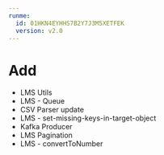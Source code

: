 ```yaml
---
runme:
  id: 01HKN4EYHHS7B2Y7J3M5XETFEK
  version: v2.0
---
```


# Add

- LMS Utils
- LMS - Queue
- CSV Parser update
- LMS - set-missing-keys-in-target-object
- Kafka Producer
- LMS Pagination
- LMS -  convertToNumber